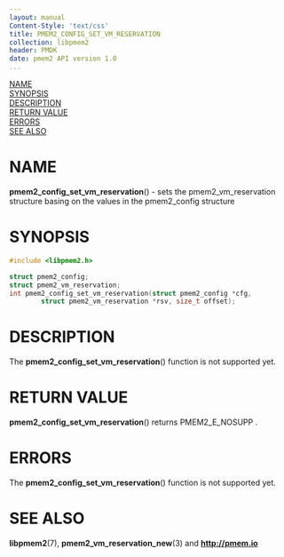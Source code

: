 ```yaml
---
layout: manual
Content-Style: 'text/css'
title: PMEM2_CONFIG_SET_VM_RESERVATION
collection: libpmem2
header: PMDK
date: pmem2 API version 1.0
...
```


[comment]: <> (SPDX-License-Identifier: BSD-3-Clause)
[comment]: <> (Copyright 2020, Intel Corporation)

[comment]: <> (pmem2_config_set_vm_reservation.3 -- man page for libpmem2 config API)

[NAME](#name)<br />
[SYNOPSIS](#synopsis)<br />
[DESCRIPTION](#description)<br />
[RETURN VALUE](#return-value)<br />
[ERRORS](#errors)<br />
[SEE ALSO](#see-also)<br />

# NAME #

**pmem2_config_set_vm_reservation**() - sets the pmem2_vm_reservation structure basing on the
values in the pmem2_config structure

# SYNOPSIS #

```c
#include <libpmem2.h>

struct pmem2_config;
struct pmem2_vm_reservation;
int pmem2_config_set_vm_reservation(struct pmem2_config *cfg,
		struct pmem2_vm_reservation *rsv, size_t offset);
```

# DESCRIPTION #

The **pmem2_config_set_vm_reservation**() function is not supported yet.

# RETURN VALUE #

**pmem2_config_set_vm_reservation**() returns PMEM2_E_NOSUPP .

# ERRORS #

The **pmem2_config_set_vm_reservation**() function is not supported yet.

# SEE ALSO #

**libpmem2**(7), **pmem2_vm_reservation_new**(3) and **<http://pmem.io>**

